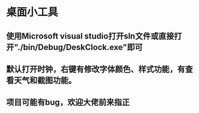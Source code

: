 # 桌面小工具
## 使用Microsoft visual studio打开sln文件或直接打开"./bin/Debug/DeskClock.exe"即可
## 默认打开时钟，右键有修改字体颜色、样式功能，有查看天气和截图功能。
## 项目可能有bug，欢迎大佬前来指正
